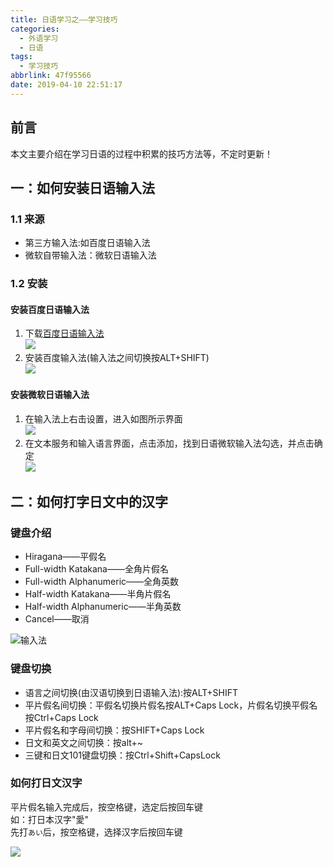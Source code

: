 ```yaml
---
title: 日语学习之——学习技巧
categories:
  - 外语学习
  - 日语
tags:
  - 学习技巧
abbrlink: 47f95566
date: 2019-04-10 22:51:17
---
```

## 前言 
本文主要介绍在学习日语的过程中积累的技巧方法等，不定时更新！

## 一：如何安装日语输入法 

### 1.1 来源 
* 第三方输入法:如百度日语输入法
* 微软自带输入法：微软日语输入法
<!--more-->
### 1.2 安装 
#### 安装百度日语输入法 
1. 下载[百度日语输入法][1]       
	![][2]  
2. 安装百度输入法(输入法之间切换按ALT+SHIFT)     
	![][3]  

#### 安装微软日语输入法   
1. 在输入法上右击设置，进入如图所示界面   
	![][4]  
2. 在文本服务和输入语言界面，点击添加，找到日语微软输入法勾选，并点击确定   
	![][5]  


## 二：如何打字日文中的汉字  

### 键盘介绍
* Hiragana——平假名 
* Full-width Katakana——全角片假名
* Full-width Alphanumeric——全角英数
* Half-width Katakana——半角片假名
* Half-width Alphanumeric——半角英数
* Cancel——取消 

![输入法][8]　　　

### 键盘切换 
* 语言之间切换(由汉语切换到日语输入法):按ALT+SHIFT
* 平片假名间切换：平假名切换片假名按ALT+Caps Lock，片假名切换平假名按Ctrl+Caps Lock
* 平片假名和字母间切换：按SHIFT+Caps Lock
* 日文和英文之间切换：按alt+~
* 三键和日文101键盘切换：按Ctrl+Shift+CapsLock      


###  如何打日文汉字 

平片假名输入完成后，按空格键，选定后按回车键      
如：打日本汉字"愛"   
先打```あい```后，按空格键，选择汉字后按回车键     

![][9]   




[1]: http://ime.baidu.jp/type/
[2]: https://cdn.jsdelivr.net/gh/PGzxc/CDN@master/blog-image/japan-baidu-shurufa.png
[3]: https://cdn.jsdelivr.net/gh/PGzxc/CDN@master/blog-image/japan-baidu-view.png
[4]: https://cdn.jsdelivr.net/gh/PGzxc/CDN@master/blog-image/japan-language-setting.png
[5]: https://cdn.jsdelivr.net/gh/PGzxc/CDN@master/blog-image/japan-add-language-japan.png
[8]: https://cdn.jsdelivr.net/gh/PGzxc/CDN@master/blog-image/japan-typewriting.png
[9]: https://cdn.jsdelivr.net/gh/PGzxc/CDN@master/blog-image/japan-hanzi-use.png